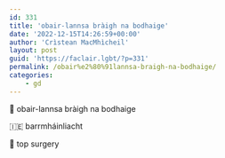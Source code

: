 ```yaml
---
id: 331
title: 'obair-lannsa bràigh na bodhaige'
date: '2022-12-15T14:26:59+00:00'
author: 'Crìstean MacMhìcheil'
layout: post
guid: 'https://faclair.lgbt/?p=331'
permalink: /obair%e2%80%91lannsa-braigh-na-bodhaige/
categories:
    - gd
---
```


&#x1f3f4;&#xe0067;&#xe0062;&#xe0073;&#xe0063;&#xe0074;&#xe007f; obair-lannsa bràigh na bodhaige

&#x1f1ee;&#x1f1ea; barrmháinliacht

&#x1f3f4;&#xe0067;&#xe0062;&#xe0065;&#xe006e;&#xe0067;&#xe007f; top surgery